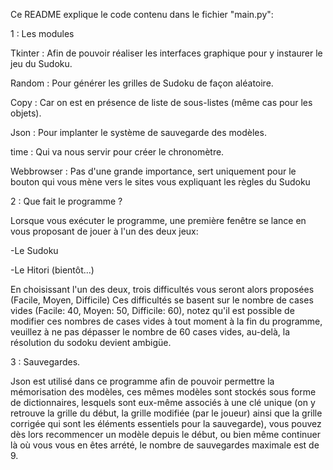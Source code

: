 Ce README explique le code contenu dans le fichier "main.py":

1 : Les modules 

Tkinter : Afin de pouvoir réaliser les interfaces graphique pour y instaurer le jeu du Sudoku.

Random : Pour générer les grilles de Sudoku de façon aléatoire.

Copy : Car on est en présence de liste de sous-listes (même cas pour les objets).

Json : Pour implanter le système de sauvegarde des modèles.

time : Qui va nous servir pour créer le chronomètre.

Webbrowser : Pas d'une grande importance, sert uniquement pour le bouton qui vous mène vers le sites vous expliquant les règles du Sudoku

2 : Que fait le programme ?

Lorsque vous exécuter le programme, une première fenêtre se lance en vous proposant de jouer à l'un des deux jeux:

-Le Sudoku

-Le Hitori (bientôt...)

En choisissant l'un des deux, trois difficultés vous seront alors proposées (Facile, Moyen, Difficile)
Ces difficultés se basent sur le nombre de cases vides (Facile: 40, Moyen: 50, Difficile: 60), notez qu'il est possible de modifier ces
nombres de cases vides à tout moment à la fin du programme, veuillez à ne pas dépasser le nombre de 60 cases vides, au-delà, la résolution du sodoku devient ambigüe.

3 : Sauvegardes.

Json est utilisé dans ce programme afin de pouvoir permettre la mémorisation des modèles, ces mêmes modèles sont stockés sous forme de dictionnaires, lesquels sont eux-même associés à une clé unique (on y retrouve la grille du début, la grille modifiée (par le joueur) ainsi que la grille corrigée qui sont les éléments essentiels pour la sauvegarde), vous pouvez dès lors recommencer un modèle depuis le début, ou
bien même continuer là où vous vous en êtes arrété, le nombre de sauvegardes maximale est de 9.
